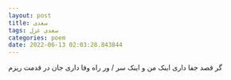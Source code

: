 ```yaml
---
layout: post
title: سعدی
tags: سعدی غزل
categories: poem
date: 2022-06-13 02:03:28.843844
---
```


گر قصد جفا داری اینک من و اینک سر / ور راه وفا داری جان در قدمت ریزم